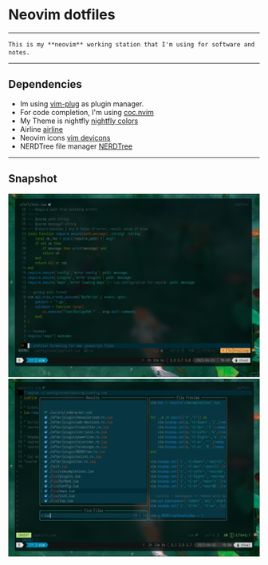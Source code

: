 # Neovim dotfiles
---
```
This is my **neovim** working station that I'm using for software and notes.
```
---
## Dependencies
- Im using [vim-plug](https://github.com/junegunn/vim-plug) as plugin manager.
- For code completion, I'm using [coc.nvim](https://github.com/neoclide/coc.nvim)
- My Theme is nightfly [nightfly colors](https://github.com/bluz71/vim-nightfly-colors)
- Airline [airline](https://github.com/vim-airline/vim-airline)
- Neovim icons [vim devicons](https://github.com/ryanoasis/vim-devicons)
- NERDTree file manager [NERDTree](https://github.com/preservim/nerdtree)
---
## Snapshot
![neovim alacritty](neovim_file.png)
![neovim alacritty](neovim_telescope.png)

